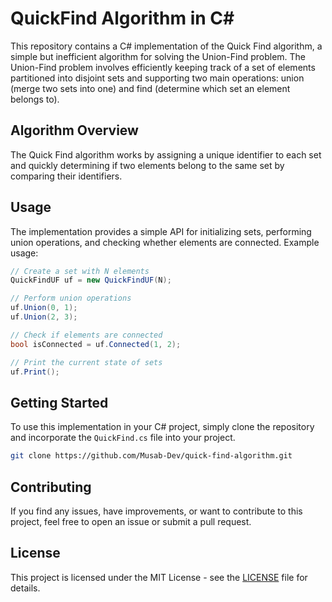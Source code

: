 # QuickFind Algorithm in C#

This repository contains a C# implementation of the Quick Find algorithm, a simple but inefficient algorithm for solving the Union-Find problem. The Union-Find problem involves efficiently keeping track of a set of elements partitioned into disjoint sets and supporting two main operations: union (merge two sets into one) and find (determine which set an element belongs to).

## Algorithm Overview

The Quick Find algorithm works by assigning a unique identifier to each set and quickly determining if two elements belong to the same set by comparing their identifiers.

## Usage

The implementation provides a simple API for initializing sets, performing union operations, and checking whether elements are connected. Example usage:

```csharp
// Create a set with N elements
QuickFindUF uf = new QuickFindUF(N);

// Perform union operations
uf.Union(0, 1);
uf.Union(2, 3);

// Check if elements are connected
bool isConnected = uf.Connected(1, 2);

// Print the current state of sets
uf.Print();
```

## Getting Started

To use this implementation in your C# project, simply clone the repository and incorporate the `QuickFind.cs` file into your project.

```bash
git clone https://github.com/Musab-Dev/quick-find-algorithm.git
```

## Contributing

If you find any issues, have improvements, or want to contribute to this project, feel free to open an issue or submit a pull request.

## License

This project is licensed under the MIT License - see the [LICENSE](LICENSE) file for details.
